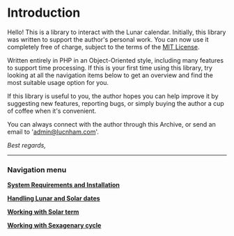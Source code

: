 # Introduction
Hello! This is a library to interact with the Lunar calendar. Initially, this library was written to support the author's personal work. You can now use it completely free of charge, subject to the terms of the [MIT License](/LICENSE).

Written entirely in PHP in an Object-Oriented style, including many features to support time processing. If this is your first time using this library, try looking at all the navigation items below to get an overview and find the most suitable usage option for you.

If this library is useful to you, the author hopes you can help improve it by suggesting new features, reporting bugs, or simply buying the author a cup of coffee when it's convenient.

You can always connect with the author through this Archive, or send an email to '<admin@lucnham.com>'.

<em>Best regards,</em>

---
### Navigation menu
**[System Requirements and Installation](./2.Installation.md)**

**[Handling Lunar and Solar dates](./3.LunarDateTime.md)**

**[Working with Solar term](./4.SolarTermSystem.md)**

**[Working with Sexagenary cycle](./5.SexagenarySystem.md)**

